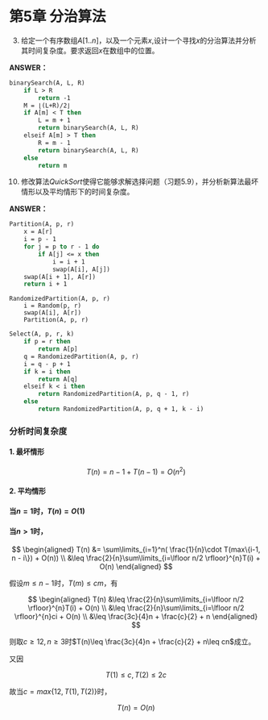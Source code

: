 # 第5章 分治算法

3. 给定一个有序数组$A[1..n]$，以及一个元素$x$,设计一个寻找$x$的分治算法并分析其时间复杂度。要求返回$x$在数组中的位置。

**ANSWER：**

```vb
binarySearch(A, L, R)
    if L > R
        return -1
    M = ⌊(L+R)/2⌋
    if A[m] < T then 
        L = m + 1
        return binarySearch(A, L, R)
    elseif A[m] > T then
        R = m - 1
        return binarySearch(A, L, R)
    else
        return m
```

10. 修改算法$QuickSort$使得它能够求解选择问题（习题5.9），并分析新算法最坏情形以及平均情形下的时间复杂度。

**ANSWER：**

```vb
Partition(A, p, r)
    x = A[r]
    i = p - 1
    for j = p to r - 1 do
        if A[j] <= x then
            i = i + 1
            swap(A[i], A[j])
    swap(A[i + 1], A[r])
    return i + 1
```

```vbscript
RandomizedPartition(A, p, r)
    i = Random(p, r)
    swap(A[i], A[r])
    Partition(A, p, r)

```

```vb
Select(A, p, r, k)
    if p = r then
        return A[p]
    q = RandomizedPartition(A, p, r)
    i = q - p + 1
    if k = i then 
        return A[q]
    elseif k < i then
        return RandomizedPartition(A, p, q - 1, r)
    else 
        return RandomizedPartition(A, p, q + 1, k - i)
```

### 分析时间复杂度

#### 1. 最坏情形

$$T(n) = n - 1 + T(n - 1) = O(n^2)$$

#### 2. 平均情形

#### 当$n=1$时，$T(n) = O(1)$
#### 当$n>1$时，

$$
\begin{aligned}
 T(n) &= \sum\limits_{i=1}^n( \frac{1}{n}\cdot T(max\{i-1, n - i\}) + O(n))  \\
 &\leq \frac{2}{n}\sum\limits_{i=\lfloor n/2 \rfloor}^{n}T(i) + O(n)
\end{aligned}
$$

假设$m\leq n - 1$时，$T(m) \leq cm$，有

$$
\begin{aligned}
 T(n) 
 &\leq \frac{2}{n}\sum\limits_{i=\lfloor n/2 \rfloor}^{n}T(i) + O(n) \\
 &\leq \frac{2}{n}\sum\limits_{i=\lfloor n/2 \rfloor}^{n}ci + O(n) \\
 &\leq \frac{3c}{4}n + \frac{c}{2} + n
\end{aligned}
$$

则取$c\geq 12, n\geq 3$时$T(n)\leq \frac{3c}{4}n + \frac{c}{2} + n\leq cn$成立。

又因

$$T(1)\leq c, T(2)\leq 2c$$

故当$c=max\{12, T(1), T(2)\}$时，

$$T(n)=O(n)$$